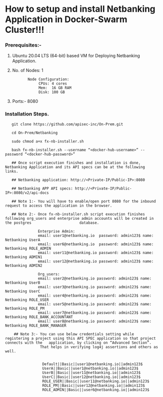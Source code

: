 # How to setup and install Netbanking Application in Docker-Swarm Cluster!!!

### Prerequisites:-

1. Ubuntu 20.04 LTS (64-bit) based VM for Deploying  Netbanking Application. 
2. No. of  Nodes: 1  

              Node Configuration:
                   CPUs: 4 cores
                   Mem:  16 GB RAM
                   Disk: 100 GB                        
3. Ports:- 8080



### Installation Steps.
   
       git clone https://github.com/apisec-inc/On-Prem.git
    
       cd On-Prem/Netbanking
    
       sudo chmod a+x fx-nb-installer.sh
    
       bash fx-nb-installer.sh --username “<docker-hub-username>” --password “<docker-hub-password>”
       
       ## Once script execution finishes and installation is done, Netbanking Application and its API specs can be at the following links.
       
       ## Netbanking application: http://<Private-IP/Public-IP>:8080
       
       ## Netbanking APP API specs: http://<Private-IP/Public-IP>:8080/v2/api-docs
       
       ## Note 1:- You will have to enable/open port 8080 for the inbound request to access the application in the browser.
       
       ## Note 2:- Once fx-nb-installer.sh script execution finishes following org_users and enterprise admin accounts will be created in the postgres                      database.

                   Enterprise Admin:
                   email: user1@netbanking.io  password: admin123$ name: Netbanking UserA
                   email: user6@netbanking.io  password: admin123$ name: Netbanking ROLE_ADMIN
                   email: user11@netbanking.io password: admin123$ name: Netbanking ADMIN1
                   email: user12@netbanking.io password: admin123$ name: Netbanking ADMIN2

                   Org_users:
                   email: user2@netbanking.io password: admin123$ name: Netbanking UserB
                   email: user3@netbanking.io password: admin123$ name: Netbanking UserC
                   email: user4@netbanking.io password: admin123$ name: Netbanking ROLE_USER
                   email: user5@netbanking.io password: admin123$ name: Netbanking ROLE_PM
                   email: user7@netbanking.io password: admin123$ name: Netbanking ROLE_BANK_ACCOUNTANT
                   email: user8@netbanking.io password: admin123$ name: Netbanking ROLE_BANK_MANAGER
        
        ## Note 3:- You can use below credentials setting while registering a project using this API SPEC application so that project connects with the   application, by clicking on “Advanced Section”. 
                    That helps in verifying log4j assertions and others as well.

         
                     Default||Basic||user1@netbanking.io||admin123$
                     UserA||Basic||user1@netbanking.io||admin123$
                     UserB||Basic||user11@netbanking.io||admin123$
                     UserC||Basic||user12@netbanking.io||admin123$
                     ROLE_USER||Basic||user11@netbanking.io||admin123$
                     ROLE_PM||Basic||user12@netbanking.io||admin123$
                     ROLE_ADMIN||Basic||user6@netbanking.io||admin123$

       



